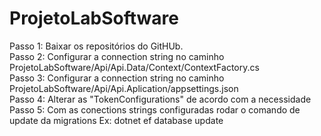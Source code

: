 # ProjetoLabSoftware

Passo 1: Baixar os repositórios do GitHUb. \
Passo 2: Configurar a connection string no caminho ProjetoLabSoftware/Api/Api.Data/Context/ContextFactory.cs \
Passo 3: Configurar a connection string no caminho ProjetoLabSoftware/Api/Api.Aplication/appsettings.json \
Passo 4: Alterar as "TokenConfigurations" de acordo com a necessidade \
Passo 5: Com as conections strings configuradas rodar o comando de update da migrations Ex: dotnet ef database update
